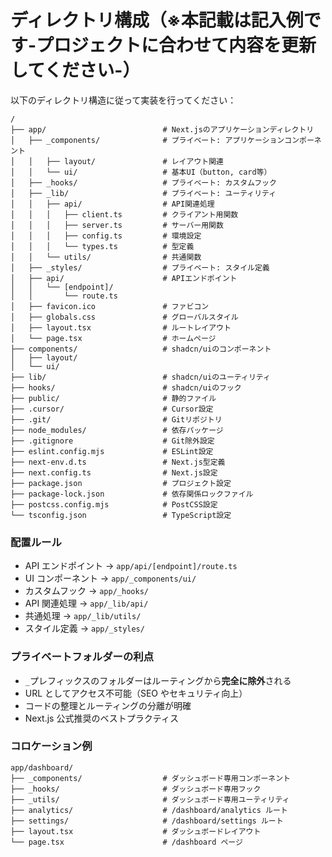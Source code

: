 # ディレクトリ構成（※本記載は記入例です-プロジェクトに合わせて内容を更新してください-）

以下のディレクトリ構造に従って実装を行ってください：

```
/
├── app/                          # Next.jsのアプリケーションディレクトリ
│   ├── _components/              # プライベート: アプリケーションコンポーネント
│   │   ├── layout/               # レイアウト関連
│   │   └── ui/                   # 基本UI（button, card等）
│   ├── _hooks/                   # プライベート: カスタムフック
│   ├── _lib/                     # プライベート: ユーティリティ
│   │   ├── api/                  # API関連処理
│   │   │   ├── client.ts         # クライアント用関数
│   │   │   ├── server.ts         # サーバー用関数
│   │   │   ├── config.ts         # 環境設定
│   │   │   └── types.ts          # 型定義
│   │   └── utils/                # 共通関数
│   ├── _styles/                  # プライベート: スタイル定義
│   ├── api/                      # APIエンドポイント
│   │   └── [endpoint]/
│   │       └── route.ts
│   ├── favicon.ico               # ファビコン
│   ├── globals.css               # グローバルスタイル
│   ├── layout.tsx                # ルートレイアウト
│   └── page.tsx                  # ホームページ
├── components/                   # shadcn/uiのコンポーネント
│   ├── layout/
│   └── ui/
├── lib/                          # shadcn/uiのユーティリティ
├── hooks/                        # shadcn/uiのフック
├── public/                       # 静的ファイル
├── .cursor/                      # Cursor設定
├── .git/                         # Gitリポジトリ
├── node_modules/                 # 依存パッケージ
├── .gitignore                    # Git除外設定
├── eslint.config.mjs             # ESLint設定
├── next-env.d.ts                 # Next.js型定義
├── next.config.ts                # Next.js設定
├── package.json                  # プロジェクト設定
├── package-lock.json             # 依存関係ロックファイル
├── postcss.config.mjs            # PostCSS設定
└── tsconfig.json                 # TypeScript設定
```

### 配置ルール

- API エンドポイント → `app/api/[endpoint]/route.ts`
- UI コンポーネント → `app/_components/ui/`
- カスタムフック → `app/_hooks/`
- API 関連処理 → `app/_lib/api/`
- 共通処理 → `app/_lib/utils/`
- スタイル定義 → `app/_styles/`

### プライベートフォルダーの利点

- `_`プレフィックスのフォルダーはルーティングから**完全に除外**される
- URL としてアクセス不可能（SEO やセキュリティ向上）
- コードの整理とルーティングの分離が明確
- Next.js 公式推奨のベストプラクティス

### コロケーション例

```
app/dashboard/
├── _components/                  # ダッシュボード専用コンポーネント
├── _hooks/                       # ダッシュボード専用フック
├── _utils/                       # ダッシュボード専用ユーティリティ
├── analytics/                    # /dashboard/analytics ルート
├── settings/                     # /dashboard/settings ルート
├── layout.tsx                    # ダッシュボードレイアウト
└── page.tsx                      # /dashboard ページ
```
